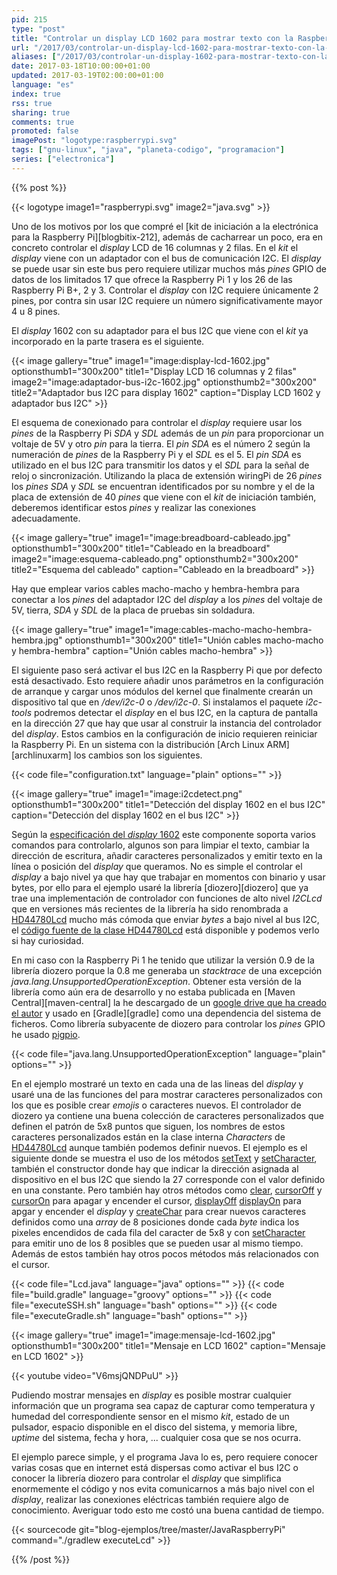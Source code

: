 ```yaml
---
pid: 215
type: "post"
title: "Controlar un display LCD 1602 para mostrar texto con la Raspberry Pi y Java"
url: "/2017/03/controlar-un-display-lcd-1602-para-mostrar-texto-con-la-raspberry-pi-y-java/"
aliases: ["/2017/03/controlar-un-display-1602-para-mostrar-texto-con-la-raspberry-pi-y-java/"]
date: 2017-03-18T10:00:00+01:00
updated: 2017-03-19T02:00:00+01:00
language: "es"
index: true
rss: true
sharing: true
comments: true
promoted: false
imagePost: "logotype:raspberrypi.svg"
tags: ["gnu-linux", "java", "planeta-codigo", "programacion"]
series: ["electronica"]
---
```


{{% post %}}

{{< logotype image1="raspberrypi.svg" image2="java.svg" >}}

Uno de los motivos por los que compré el [kit de iniciación a la electrónica para la Raspberry Pi][blogbitix-212], además de cacharrear un poco, era en concreto controlar el _display_ LCD de 16 columnas y 2 filas. En el _kit_ el _display_ viene con un adaptador con el bus de comunicación I2C. El _display_ se puede usar sin este bus pero requiere utilizar muchos más _pines_ GPIO de datos de los limitados 17 que ofrece la Raspberry Pi 1 y los 26 de las Raspberry Pi B+, 2  y 3. Controlar el _display_ con I2C requiere únicamente 2 pines, por contra sin usar I2C requiere un número significativamente mayor 4 u 8 pines.

El _display_ 1602 con su adaptador para el bus I2C que viene con el _kit_ ya incorporado en la parte trasera es el siguiente.

{{< image
    gallery="true"
    image1="image:display-lcd-1602.jpg" optionsthumb1="300x200" title1="Display LCD 16 columnas y 2 filas"
    image2="image:adaptador-bus-i2c-1602.jpg" optionsthumb2="300x200" title2="Adaptador bus I2C para display 1602"
    caption="Display LCD 1602 y adaptador bus I2C" >}}

El esquema de conexionado para controlar el _display_ requiere usar los _pines_ de la Raspberry Pi _SDA_ y _SDL_ además de un _pin_ para proporcionar un voltaje de 5V y otro _pin_ para la tierra. El _pin_ _SDA_ es el número 2 según la numeración de _pines_ de la Raspberry Pi y el _SDL_ es el 5. El _pin_ _SDA_ es utilizado en el bus I2C para transmitir los datos y el _SDL_ para la señal de reloj o sincronización. Utilizando la placa de extensión wiringPi de 26 _pines_ los _pines_ _SDA_ y _SDL_ se encuentran identificados por su nombre y el de la placa de extensión de 40 _pines_ que viene con el _kit_ de iniciación también, deberemos identificar estos _pines_ y realizar las conexiones adecuadamente.

{{< image
    gallery="true"
    image1="image:breadboard-cableado.jpg" optionsthumb1="300x200" title1="Cableado en la breadboard"
    image2="image:esquema-cableado.png" optionsthumb2="300x200" title2="Esquema del cableado"
    caption="Cableado en la breadboard" >}}

Hay que emplear varios cables macho-macho y hembra-hembra para conectar a los _pines_ del adaptador I2C del _display_  a los _pines_ del voltaje de 5V, tierra, _SDA_ y _SDL_ de la placa de pruebas sin soldadura.

{{< image
    gallery="true"
    image1="image:cables-macho-macho-hembra-hembra.jpg" optionsthumb1="300x200" title1="Unión cables macho-macho y hembra-hembra"
    caption="Unión cables macho-hembra" >}}

El siguiente paso será activar el bus I2C en la Raspberry Pi que por defecto está desactivado. Esto requiere añadir unos parámetros en la configuración de arranque y cargar unos módulos del kernel que finalmente crearán un dispositivo tal que en _/dev/i2c-0_ o _/dev/i2c-0_. Si instalamos el paquete _i2c-tools_ podremos detectar el _display_ en el bus I2C, en la captura de pantalla en la dirección 27 que hay que usar al construir la instancia del controlador del _display_. Estos cambios en la configuración de inicio requieren reiniciar la Raspberry Pi. En un sistema con la distribución [Arch Linux ARM][archlinuxarm] los cambios son los siguientes.

{{< code file="configuration.txt" language="plain" options="" >}}

{{< image
    gallery="true"
    image1="image:i2cdetect.png" optionsthumb1="300x200" title1="Detección del display 1602 en el bus I2C"
    caption="Detección del display 1602 en el bus I2C" >}}

Según la [especificación del _display_ 1602](https://www.sparkfun.com/datasheets/LCD/HD44780.pdf) este componente soporta varios comandos para controlarlo, algunos son para limpiar el texto, cambiar la dirección de escritura, añadir caracteres personalizados y emitir texto en la línea o posición del _display_ que queramos. No es simple el controlar el _display_ a bajo nivel ya que hay que trabajar en momentos con binario y usar bytes, por ello para el ejemplo usaré la librería [diozero][diozero] que ya trae una implementación de controlador con funciones de alto nivel _I2CLcd_ que en versiones más recientes de la librería ha sido renombrada a [HD44780Lcd](http://static.javadoc.io/com.diozero/diozero-core/0.9/com/diozero/HD44780Lcd.html) mucho más cómoda que enviar _bytes_ a bajo nivel al bus I2C, el [código fuente de la clase HD44780Lcd](https://github.com/mattjlewis/diozero/blob/master/diozero-core/src/main/java/com/diozero/HD44780Lcd.java) está disponible y podemos verlo si hay curiosidad.

En mi caso con la Raspberry Pi 1 he tenido que utilizar la versión 0.9 de la librería diozero porque la 0.8 me generaba un _stacktrace_ de una excepción _java.lang.UnsupportedOperationException_. Obtener esta versión de la librería como aún era de desarrollo y no estaba publicada en [Maven Central][maven-central] la he descargado de un [google drive que ha creado el autor](https://drive.google.com/drive/u/0/folders/0B2Kd_bs3CEYaZ3NiRkd4OXhYd3c) y usado en [Gradle][gradle] como una dependencia del sistema de ficheros. Como librería subyacente de diozero para controlar los _pines_ GPIO he usado [pigpio](http://abyz.co.uk/rpi/pigpio/).

{{< code file="java.lang.UnsupportedOperationException" language="plain" options="" >}}

En el ejemplo mostraré un texto en cada una de las lineas del _display_ y usaré una de las funciones del para mostrar caracteres personalizados con los que es posible crear _emojis_ o caracteres nuevos. El controlador de diozero ya contiene una buena colección de caracteres personalizados que definen el patrón de 5x8 puntos que siguen, los nombres de estos caracteres personalizados están en la clase interna _Characters_ de [HD44780Lcd](http://static.javadoc.io/com.diozero/diozero-core/0.9/com/diozero/HD44780Lcd.html) aunque también podemos definir nuevos. El ejemplo es el siguiente donde se muestra el uso de los métodos [setText](http://static.javadoc.io/com.diozero/diozero-core/0.9/com/diozero/HD44780Lcd.html#setText-int-java.lang.String-) y [setCharacter](http://static.javadoc.io/com.diozero/diozero-core/0.9/com/diozero/HD44780Lcd.html#setCharacter-int-int-char-), también el constructor donde hay que indicar la dirección asignada al dispositivo en el bus I2C que siendo la 27 corresponde con el valor definido en una constante. Pero también hay otros métodos como [clear](http://static.javadoc.io/com.diozero/diozero-core/0.9/com/diozero/HD44780Lcd.html#clear--), [cursorOff](http://static.javadoc.io/com.diozero/diozero-core/0.9/com/diozero/HD44780Lcd.html#cursorOff--) y [cursorOn](http://static.javadoc.io/com.diozero/diozero-core/0.9/com/diozero/HD44780Lcd.html#cursorOn--) para apagar y encender el cursor, [displayOff](http://static.javadoc.io/com.diozero/diozero-core/0.9/com/diozero/HD44780Lcd.html#displayOff--)
[displayOn](http://static.javadoc.io/com.diozero/diozero-core/0.9/com/diozero/HD44780Lcd.html#displayOn--) para apgar y encender el _display_ y [createChar](http://static.javadoc.io/com.diozero/diozero-core/0.9/com/diozero/HD44780Lcd.html#createChar-int-byte:A-) para crear nuevos caracteres definidos como una _array_ de 8 posiciones donde cada _byte_ indica los pixeles encendidos de cada fila del caracter de 5x8 y con [setCharacter](http://static.javadoc.io/com.diozero/diozero-core/0.9/com/diozero/HD44780Lcd.html#setCharacter-int-int-char-) para emitir uno de los 8 posibles que se pueden usar al mismo tiempo. Además de estos también hay otros pocos métodos más relacionados con el cursor.

{{< code file="Lcd.java" language="java" options="" >}}
{{< code file="build.gradle" language="groovy" options="" >}}
{{< code file="executeSSH.sh" language="bash" options="" >}}
{{< code file="executeGradle.sh" language="bash" options="" >}}

{{< image
    gallery="true"
    image1="image:mensaje-lcd-1602.jpg" optionsthumb1="300x200" title1="Mensaje en LCD 1602"
    caption="Mensaje en LCD 1602" >}}

{{< youtube video="V6msjQNDPuU" >}}

Pudiendo mostrar mensajes en _display_ es posible mostrar cualquier información que un programa sea capaz de capturar como temperatura y humedad del correspondiente sensor en el mismo _kit_, estado de un pulsador, espacio disponible en el disco del sistema, y memoria libre, _uptime_ del sistema, fecha y hora, ... cualquier cosa que se nos ocurra.

El ejemplo parece simple, y el programa Java lo es, pero requiere conocer varias cosas que en internet está dispersas como activar el bus I2C o conocer la librería diozero para controlar el _display_ que simplifica enormemente el código y nos evita comunicarnos a más bajo nivel con el _display_, realizar las conexiones eléctricas también requiere algo de conocimiento. Averiguar todo esto me costó una buena cantidad de tiempo.

{{< sourcecode git="blog-ejemplos/tree/master/JavaRaspberryPi" command="./gradlew executeLcd" >}}

{{% /post %}}
